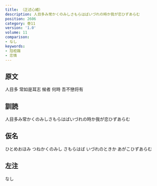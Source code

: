 ```yaml
---
title: （正述心緒）
description: 人目多み常かくのみしさもらはばいづれの時か我が恋ひずあらむ
position: 2606
category: 巻11
version: '1.0'
volume: 11
comparison:
- なし
keywords:
- 尫柜蹋
- 恋情
---
```


## 原文

人目多 常如是耳志 候者 何時 吾不戀将有

## 訓読

人目多み常かくのみしさもらはばいづれの時か我が恋ひずあらむ

## 仮名

ひとめおほみ つねかくのみし さもらはば いづれのときか あがこひずあらむ

## 左注

なし
